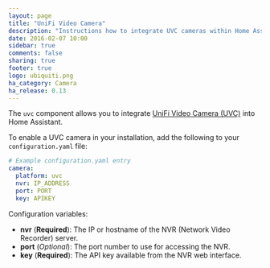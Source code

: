 ```yaml
---
layout: page
title: "UniFi Video Camera"
description: "Instructions how to integrate UVC cameras within Home Assistant."
date: 2016-02-07 10:00
sidebar: true
comments: false
sharing: true
footer: true
logo: ubiquiti.png
ha_category: Camera
ha_release: 0.13
---
```



The `uvc` component allows you to integrate [UniFi Video Camera (UVC)](https://www.ubnt.com/unifi-video/unifi-video-camera/) into Home Assistant.

To enable a UVC camera in your installation, add the following to your `configuration.yaml` file:

```yaml
# Example configuration.yaml entry
camera:
  platform: uvc
  nvr: IP_ADDRESS
  port: PORT
  key: APIKEY
```

Configuration variables:

- **nvr** (**Required**): The IP or hostname of the NVR (Network Video Recorder) server.
- **port** (*Optional*): The port number to use for accessing the NVR.
- **key** (**Required**): The API key available from the NVR web interface.


